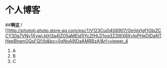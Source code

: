 # 个人博客
##**啊这**
![]http://phototj.photo.store.qq.com/psc?/V123Cui04S6907/OmVq1gFIObiZCCY30a7VNy1Xywj.ktH3a4IZO5aMEId1lYc2fHLD1oq3Z3WX8XyIpPHeDIDaNTHeeBhwnGQsFQ!!/b&bo=0gNoA9IDaAMRBzA!&rf=viewer_4
1. A
2. B
3. C
